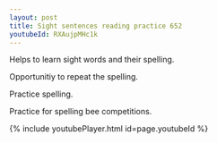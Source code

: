 ```yaml
---
layout: post
title: Sight sentences reading practice 652
youtubeId: RXAujpMHc1k
---
```

 
 
Helps to learn sight words and their spelling.

Opportunitiy to repeat the spelling. 

Practice spelling. 
 
Practice for spelling bee competitions. 
 
{% include youtubePlayer.html id=page.youtubeId %}
 
 
